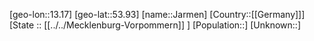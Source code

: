 ﻿---
location: [53.93,13.17]
mapzoom: [7,12] 
mapmarker: city 
type: City
tags:
- geo/City


SpocWebEntityId: 31162
isDeleted: false
confidential: public

---
[geo-lon::13.17]
[geo-lat::53.93]
[name::Jarmen]
[Country::[[Germany]]]
[State :: [[../../Mecklenburg-Vorpommern]] ]
[Population::]
[Unknown::]

